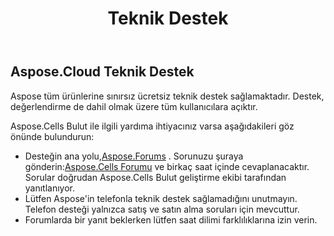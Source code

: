 ﻿---
title: Teknik Destek
second_title: Aspose.Cells Cloud Documen
type: docs
url: /tr/technical-support/
description: Aspose.Cells Bulut, oluşturma, dönüştürme, birleştirme, bölme, koruma, iç nesne işlemleri vb. için Excel'i destekler
weight: 80
kwords: Excel, Office Cloud, REST API, Elektronik Tablo, PDF, CSV, Json, Markdwon, Teknik Destek
---
## **Aspose.Cloud Teknik Destek**
Aspose tüm ürünlerine sınırsız ücretsiz teknik destek sağlamaktadır. Destek, değerlendirme de dahil olmak üzere tüm kullanıcılara açıktır.

Aspose.Cells Bulut ile ilgili yardıma ihtiyacınız varsa aşağıdakileri göz önünde bulundurun:

-  Desteğin ana yolu,[Aspose.Forums](http://forum.aspose.cloud/) . Sorunuzu şuraya gönderin:[Aspose.Cells Forumu](https://forum.aspose.cloud/c/cells) ve birkaç saat içinde cevaplanacaktır. Sorular doğrudan Aspose.Cells Bulut geliştirme ekibi tarafından yanıtlanıyor.
- Lütfen Aspose'in telefonla teknik destek sağlamadığını unutmayın. Telefon desteği yalnızca satış ve satın alma soruları için mevcuttur.
- Forumlarda bir yanıt beklerken lütfen saat dilimi farklılıklarına izin verin.


